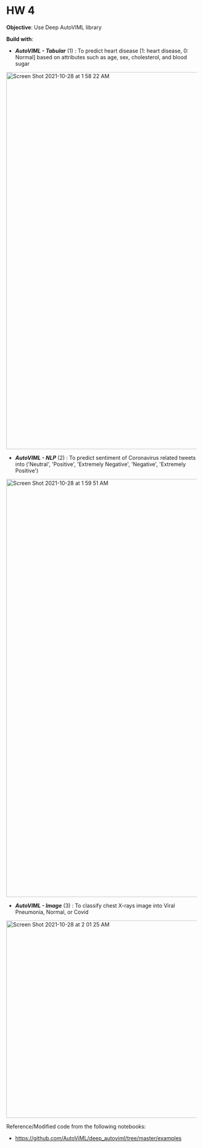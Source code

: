 # HW 4

**Objective**: Use Deep AutoVIML library

**Build with**:
* _**AutoVIML - Tabular**_ (1) 
: To predict heart disease [1: heart disease, 0: Normal] based on attributes such as age, sex, cholesterol, and blood sugar
<img width="997" alt="Screen Shot 2021-10-28 at 1 58 22 AM" src="https://user-images.githubusercontent.com/46875754/139224364-cbff6f0b-08d3-444a-8138-707df7562cb2.png">

* _**AutoVIML - NLP**_ (2) 
: To predict sentiment of Coronavirus related tweets into ('Neutral', 'Positive', 'Extremely Negative', 'Negative', 'Extremely Positive')
<img width="1105" alt="Screen Shot 2021-10-28 at 1 59 51 AM" src="https://user-images.githubusercontent.com/46875754/139224350-fdf909a0-f01f-4a90-8a89-4cd30fce9199.png">

* _**AutoVIML - Image**_ (3) 
: To classify chest X-rays image into Viral Pneumonia, Normal, or Covid
<img width="522" alt="Screen Shot 2021-10-28 at 2 01 25 AM" src="https://user-images.githubusercontent.com/46875754/139224327-81526d98-4ff6-4d99-b451-2064bc0ca2cc.png">

Reference/Modified code from the following notebooks: 
* https://github.com/AutoViML/deep_autoviml/tree/master/examples

